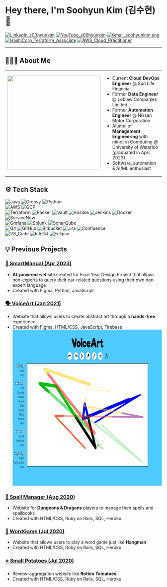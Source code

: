 # Hey there, I'm Soohyun Kim (김수현) 👋

[![LinkedIn_s00hyunkim](https://img.shields.io/badge/Soohyun_Kim-blue?style=flat-square&logo=LinkedIn&logoColor=white&link=https%3A%2F%2Fwww.linkedin.com%2Fin%2Fs00hyunkim%2F)](https://www.linkedin.com/in/s00hyunkim)
[![YouTube_s00hyunkim](https://img.shields.io/youtube/channel/views/UCHJ4X2Y1FGqP8fRj3FZsb4w?style=flat-square&logo=YouTube&logoColor=white&link=https%3A%2F%2Fwww.youtube.com%2F%40s00hyunkim)](https://www.youtube.com/@s00hyunkim)
[![Gmail_soohyunkim.eng](https://img.shields.io/badge/soohyunkim.eng-lightgray?style=flat-square&logo=Gmail&logoColor=white&link=mailto%3Asoohyunkim.eng%40gmail.com)](mailto:soohyunkim.eng@gmail.com)  
[![HashiCorp_Terraform_Associate](https://img.shields.io/badge/HashiCorp_Certified_Terraform_Associate-black?style=flat-square&logo=HashiCorp&logoColor=white&link=https%3A%2F%2Fwww.credly.com%2Fbadges%2Fdb3057e1-f953-48db-bc7e-18c7910d5e23%2Fpublic_url)](https://www.credly.com/badges/db3057e1-f953-48db-bc7e-18c7910d5e23/public_url)
[![AWS_Cloud_Practitioner](https://img.shields.io/badge/AWS_Certified_Cloud_Practitioner-orange?style=flat-square&logo=AmazonWebServices&logoColor=white&link=https%3A%2F%2Fwww.credly.com%2Fbadges%2F2bb06f41-0131-401e-8e4f-64e86b626268%2Fpublic_url)](https://www.credly.com/badges/2bb06f41-0131-401e-8e4f-64e86b626268/public_url)

---

## 👩🏻‍💻 About Me

<table>
  <tr>
    <td><img height="300px" src="images/SoohyunKim.gif" width="300px"/></td>
    <td>
      <ul>
        <li>Current <b>Cloud DevOps Engineer</b> @ Sun Life Financial</li>
        <li>Former <b>Data Engineer</b> @ Loblaw Companies Limited</li>
        <li>Former <b>Automation Engineer</b> @ Nissan Motor Corporation</li>
        <li>Alumni of <b>Management Engineering</b> with minor in Computing @ University of Waterloo (graduated in April 2023)</li>
        <li>Software, automation & AI/ML enthusiast</li>
      </ul>
    </td>
  </tr>
</table>

## ⚙️ Tech Stack

![Java](https://img.shields.io/badge/Java-lightgray?style=for-the-badge&logo=Java&logoColor=white)
![Groovy](https://img.shields.io/badge/Apache_Groovy-lightblue?style=for-the-badge&logo=Apache&logoColor=white)
![Python](https://img.shields.io/badge/Python-blue?style=for-the-badge&logo=Python&logoColor=white)  
![AWS](https://img.shields.io/badge/Amazon_Web_Services-orange?style=for-the-badge&logo=Amazon%20Web%20Services&logoColor=white)
![GCP](https://img.shields.io/badge/Google_Cloud_Platform-lightgray?style=for-the-badge&logo=Google&logoColor=white)  
![Terraform](https://img.shields.io/badge/Terraform-purple?style=for-the-badge&logo=Terraform&logoColor=white)
![Packer](https://img.shields.io/badge/Packer-blue?style=for-the-badge&logo=Packer&logoColor=white)
![Vault](https://img.shields.io/badge/Vault-black?style=for-the-badge&logo=Vault&logoColor=white)
![Ansible](https://img.shields.io/badge/Ansible-red?style=for-the-badge&logo=Red%20Hat&logoColor=white)
![Jenkins](https://img.shields.io/badge/Jenkins-lightgray?style=for-the-badge&logo=Jenkins&logoColor=white)
![Docker](https://img.shields.io/badge/Docker-darkblue?style=for-the-badge&logo=Docker&logoColor=white)
![ServiceNow](https://img.shields.io/badge/ServiceNow-darkgreen?style=for-the-badge&logo=ServiceNow&logoColor=white)  
![Grafana](https://img.shields.io/badge/Grafana-darkorange?style=for-the-badge&logo=Grafana&logoColor=white)
![Splunk](https://img.shields.io/badge/Splunk-red?style=for-the-badge&logo=Splunk&logoColor=white)
![SonarQube](https://img.shields.io/badge/SonarQube-lightblue?style=for-the-badge&logo=SonarQube&logoColor=white)  
![Git](https://img.shields.io/badge/Git-black?style=for-the-badge&logo=Git&logoColor=white)
![GitHub](https://img.shields.io/badge/GitHub-black?style=for-the-badge&logo=GitHub&logoColor=white)
![Bitbucket](https://img.shields.io/badge/Bitbucket-blue?style=for-the-badge&logo=Bitbucket&logoColor=white)
![Jira](https://img.shields.io/badge/Jira-blue?style=for-the-badge&logo=Jira&logoColor=white)
![Confluence](https://img.shields.io/badge/Confluence-blue?style=for-the-badge&logo=Confluence&logoColor=white)  
![VS_Code](https://img.shields.io/badge/Visual_Studio_Code-darkblue?style=for-the-badge&logo=Visual%20Studio%20Code&logoColor=white)
![IntelliJ](https://img.shields.io/badge/IntelliJ-hotpink?style=for-the-badge&logo=IntelliJ&logoColor=white)
![Eclipse](https://img.shields.io/badge/Eclipse-darkblue?style=for-the-badge&logo=Eclipse&logoColor=white)

## 💡 Previous Projects

### <a href="https://drive.google.com/file/d/1x0QnM4RGB66VMYbTJnMKlgvgKuj-Lz6p/view?usp=sharing">🚗 SmartManual (Apr 2023)</a>

- **AI-powered** website created for Final Year Design Project that allows non-experts to query their car-related questions using their own non-expert language
- Created with Figma, Python, JavaScript

### <a href="https://devpost.com/software/voiceart">🗣️ VoiceArt (Jan 2021)</a>

- Website that allows users to create abstract art through a **hands-free** experience
- Created with Figma, HTML/CSS, JavaScript, Firebase
  <img height="500px" src="images/VoiceArt.png" width="800px"/>

### <a href="https://spellmanager-s449kim.herokuapp.com">🔮 Spell Manager (Aug 2020)</a>

- Website for **Dungeons & Dragons** players to manage their spells and spellbooks
- Created with HTML/CSS, Ruby on Rails, SQL, Heroku

### <a href="https://rails-wordgame-s449kim.herokuapp.com/">🧩 WordGame (Jul 2020)</a>

- Website that allows users to play a word game just like **Hangman**
- Created with HTML/CSS, Ruby on Rails, SQL, Heroku

### <a href="https://small-potatoes-s449kim.herokuapp.com">⭐ Small Potatoes (Jul 2020)</a>

- Review-aggregation website like **Rotten Tomatoes**
- Created with HTML/CSS, Ruby on Rails, SQL, Heroku
